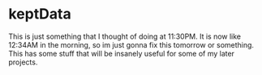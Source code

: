 # keptData
This is just something that I thought of doing at 11:30PM. It is now like 12:34AM in the morning, so im just gonna fix this tomorrow or something. This has some stuff that will be insanely useful for some of my later projects.
